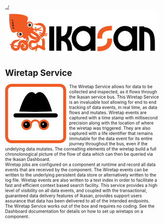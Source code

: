 [../](../../Readme.md)
![Problem Domain](../developer/docs/quickstart-images/Ikasan-title-transparent.png)
 # Wiretap Service
<img src="../developer/docs/quickstart-images/wiretap.gif" width="200px" align="left" style="margin-right: 10px"> 
The Wiretap Service allows for data to be collected and inspected, as it flows through the Ikasan service bus. This Wiretap Service is an invaluable tool allowing for end to
end tracking of data events, in real time, as data flows and mutates. Wiretap events are captured with a time stamp with millisecond precision along with the location of where the wiretap was triggered.
They are also captured with a life identifier that remains immutable for the data event for its entire journey throughout the bus, even if the undelying data mutates. The correalting elements of the wiretap
build a full chronolonogical picture of the flow of data which can then be queried via the Ikasan Dashboard.</br> 
Wiretap jobs are configured on a component at runtime and record all data events that are received by the component. The Wiretap events can
be written to the underlying persistent data store or alternatively written to the log file. Wiretap events are also written to a text index in order to facilitate a fast and efficient context based search facility.
This service provides a high level of visibility on all data events, and coupled with the transactional, guaranteed data delivery features of Ikasan, provides support users assurance that data has been delivered
to all of the intended endpoints.</br>
The Wiretap Service works out of the box and requires no coding. See the Dashboard documentation for details on how to set up wiretaps on a component.
